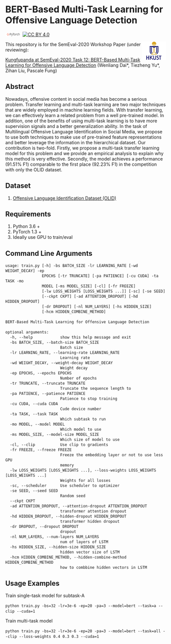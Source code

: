 # BERT-Based Multi-Task Learning for Offensive Language Detection

<img src="img/pytorch-logo-dark.png" width="10%"> [![CC BY 4.0][cc-by-shield]][cc-by]

<img align="right" src="img/HKUST.jpg" width="15%">

[cc-by]: http://creativecommons.org/licenses/by/4.0/
[cc-by-shield]: https://img.shields.io/badge/License-CC%20BY%204.0-lightgrey.svg

This repository is for the SemEval-2020 Workshop Paper (under reviewing): 

[Kungfupanda at SemEval-2020 Task 12: BERT-Based Multi-Task Learning for Offensive Language Detection](https://arxiv.org/abs/2004.13432) 
(Wenliang Dai*, Tiezheng Yu*, Zihan Liu, Pascale Fung)

## Abstract

Nowadays, offensive content in social media has become a serious problem. 
Transfer learning and multi-task learning are two major techniques that are widely employed in machine learning fields. With transfer learning, we can effectively learn a related problem from a well pre-trained model. In addition, one of the benefits of using multi-task learning is to have more supervision signals and a better generalization ability. In the task of Multilingual Offensive Language Identification in Social Media, we propose to use both techniques to make use of pre-trained feature representations and better leverage the information in the hierarchical dataset. Our contribution is two-fold. Firstly, we propose a multi-task transfer learning model for this problem and we provide an empirical analysis to explain why this method is very effective. Secondly, the model achieves a performance (91.51\% F1) comparable to the first place (92.23\% F1) in the competition with only the OLID dataset.

## Dataset

1. [Offensive Language Identification Dataset (OLID)](https://sites.google.com/site/offensevalsharedtask/olid)


## Requirements

1. Python 3.6 +
2. PyTorch 1.3 +
3. Ideally use GPU to train/eval

## Command Line Arguments

```
usage: train.py [-h] -bs BATCH_SIZE -lr LEARNING_RATE [-wd WEIGHT_DECAY] -ep
                EPOCHS [-tr TRUNCATE] [-pa PATIENCE] [-cu CUDA] -ta TASK -mo
                MODEL [-ms MODEL_SIZE] [-cl] [-fr FREEZE]
                [-lw LOSS_WEIGHTS [LOSS_WEIGHTS ...]] [-sc] [-se SEED]
                [--ckpt CKPT] [-ad ATTENTION_DROPOUT] [-hd HIDDEN_DROPOUT]
                [-dr DROPOUT] [-nl NUM_LAYERS] [-hs HIDDEN_SIZE]
                [-hcm HIDDEN_COMBINE_METHOD]

BERT-Based Multi-Task Learning for Offensive Language Detection

optional arguments:
  -h, --help            show this help message and exit
  -bs BATCH_SIZE, --batch-size BATCH_SIZE
                        Batch size
  -lr LEARNING_RATE, --learning-rate LEARNING_RATE
                        Learning rate
  -wd WEIGHT_DECAY, --weight-decay WEIGHT_DECAY
                        Weight decay
  -ep EPOCHS, --epochs EPOCHS
                        Number of epochs
  -tr TRUNCATE, --truncate TRUNCATE
                        Truncate the sequence length to
  -pa PATIENCE, --patience PATIENCE
                        Patience to stop training
  -cu CUDA, --cuda CUDA
                        Cude device number
  -ta TASK, --task TASK
                        Which subtask to run
  -mo MODEL, --model MODEL
                        Which model to use
  -ms MODEL_SIZE, --model-size MODEL_SIZE
                        Which size of model to use
  -cl, --clip           Use clip to gradients
  -fr FREEZE, --freeze FREEZE
                        Freeze the embedding layer or not to use less GPU
                        memory
  -lw LOSS_WEIGHTS [LOSS_WEIGHTS ...], --loss-weights LOSS_WEIGHTS [LOSS_WEIGHTS ...]
                        Weights for all losses
  -sc, --scheduler      Use scheduler to optimizer
  -se SEED, --seed SEED
                        Random seed
  --ckpt CKPT
  -ad ATTENTION_DROPOUT, --attention-dropout ATTENTION_DROPOUT
                        transformer attention dropout
  -hd HIDDEN_DROPOUT, --hidden-dropout HIDDEN_DROPOUT
                        transformer hidden dropout
  -dr DROPOUT, --dropout DROPOUT
                        dropout
  -nl NUM_LAYERS, --num-layers NUM_LAYERS
                        num of layers of LSTM
  -hs HIDDEN_SIZE, --hidden-size HIDDEN_SIZE
                        hidden vector size of LSTM
  -hcm HIDDEN_COMBINE_METHOD, --hidden-combine-method HIDDEN_COMBINE_METHOD
                        how to combbine hidden vectors in LSTM
```

## Usage Examples

Train single-task model for subtask-A

`python train.py -bs=32 -lr=3e-6 -ep=20 -pa=3 --model=bert --task=a --clip --cuda=1`

Train multi-task model

`python train.py -bs=32 -lr=3e-6 -ep=20 -pa=3 --model=bert --task=all --clip --loss-weights 0.4 0.3 0.3 --cuda=1`
